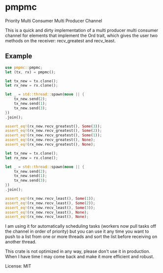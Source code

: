 # pmpmc

Priority Multi Consumer Multi Producer Channel

This is a quick and dirty implementation of a multi producer multi consumer channel for elements that implement the Ord trait,
which gives the user two methods on the receiver: recv_greatest and recv_least.

## Example
```rust
use pmpmc::pmpmc;
let (tx, rx) = pmpmc();

let tx_new = tx.clone();
let rx_new = rx.clone();

let _ = std::thread::spawn(move || {
    tx_new.send(2);
    tx_new.send(1);
    tx_new.send(3);
})
.join();

assert_eq!(rx_new.recv_greatest(), Some(3));
assert_eq!(rx_new.recv_greatest(), Some(2));
assert_eq!(rx_new.recv_greatest(), Some(1));
assert_eq!(rx_new.recv_greatest(), None);
assert_eq!(rx_new.recv_greatest(), None);

let tx_new = tx.clone();
let rx_new = rx.clone();

let _ = std::thread::spawn(move || {
    tx_new.send(2);
    tx_new.send(1);
    tx_new.send(3);
})
.join();

assert_eq!(rx_new.recv_least(), Some(1));
assert_eq!(rx_new.recv_least(), Some(2));
assert_eq!(rx_new.recv_least(), Some(3));
assert_eq!(rx_new.recv_least(), None);
assert_eq!(rx_new.recv_least(), None);
```

I am using it for automatically scheduling tasks (workers now pull tasks off the channel in order of priority) but you can use it
any time you want to push to a list from one or more threads and sort the list before receiving on another thread.

This crate is not optimized in any way, please don't use it in production. When I have time I may come back and make it more efficient
and robust.

License: MIT
